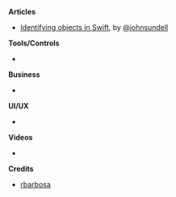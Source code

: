 
**Articles**

* [Identifying objects in Swift](https://www.swiftbysundell.com/posts/identifying-objects-in-swift), by [@johnsundell](https://twitter.com/johnsundell)


**Tools/Controls**

*

**Business**

*

**UI/UX**

*

**Videos**

*

**Credits**

* [rbarbosa](https://github.com/rbarbosa)
